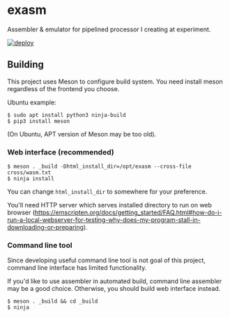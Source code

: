 # exasm

Assembler & emulator for pipelined processor I creating at experiment.

[![deploy](https://github.com/kofuk/exasm/actions/workflows/deploy.yaml/badge.svg)](https://github.com/kofuk/exasm/actions/workflows/deploy.yaml)

## Building

This project uses Meson to configure build system.
You need install meson regardless of the frontend you choose.

Ubuntu example:

```shell
$ sudo apt install python3 ninja-build
$ pip3 install meson
```

(On Ubuntu, APT version of Meson may be too old).

### Web interface (recommended)

```shell
$ meson . _build -Dhtml_install_dir=/opt/exasm --cross-file cross/wasm.txt
$ ninja install
```

You can change `html_install_dir` to somewhere for your preference.

You'll need HTTP server which serves installed directory to run
on web browser (https://emscripten.org/docs/getting_started/FAQ.html#how-do-i-run-a-local-webserver-for-testing-why-does-my-program-stall-in-downloading-or-preparing).

### Command line tool

Since developing useful command line tool is not goal of this project,
command line interface has limited functionality.

If you'd like to use assembler in automated build, command line assembler
may be a good choice. Otherwise, you should build web interface instead.

```shell
$ meson . _build && cd _build
$ ninja
```
